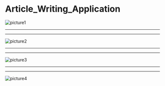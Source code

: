 # Article_Writing_Application

![picture1](https://user-images.githubusercontent.com/72153125/108601644-a4b8a480-73ae-11eb-8585-641a0c946b7b.png)

--------
--------


![picture2](https://user-images.githubusercontent.com/72153125/108601746-3aecca80-73af-11eb-80f9-a9e9c0ad595a.png)

--------
--------


![picture3](https://user-images.githubusercontent.com/72153125/108601748-3cb68e00-73af-11eb-986b-30a517c21e49.png)

-------
-------

![picture4](https://user-images.githubusercontent.com/72153125/108601869-fdd50800-73af-11eb-8ccb-feff83a7c0d2.png)
